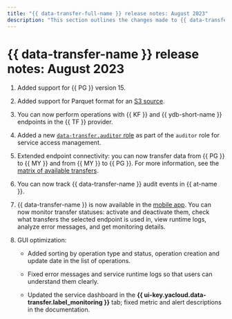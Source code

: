 ```yaml
---
title: "{{ data-transfer-full-name }} release notes: August 2023"
description: "This section outlines the changes made to {{ data-transfer-name }} in August 2023."
---
```


# {{ data-transfer-name }} release notes: August 2023

1. Added support for {{ PG }} version 15.
1. Added support for Parquet format for an [S3 source](../operations/endpoint/source/s3.md).
1. You can now perform operations with {{ KF }} and {{ ydb-short-name }} endpoints in the {{ TF }} provider.

1. Added a new [`data-transfer.auditor` role](../security/index.md##roles-list) as part of the `auditor` role for service access management.

1. Extended endpoint connectivity: you can now transfer data from {{ PG }} to {{ MY }} and from {{ MY }} to {{ PG }}. For more information, see the [matrix of available transfers](../transfer-matrix.md).

1. You can now track {{ data-transfer-name }} audit events in {{ at-name }}.

1. {{ data-transfer-name }} is now available in the [mobile app](/mobile-app). You can now monitor transfer statuses: activate and deactivate them, check what transfers the selected endpoint is used in, view runtime logs, analyze error messages, and get monitoring details.

1. GUI optimization:

    * Added sorting by operation type and status, operation creation and update date in the list of operations.

    * Fixed error messages and service runtime logs so that users can understand them clearly.

    * Updated the service dashboard in the **{{ ui-key.yacloud.data-transfer.label_monitoring }}** tab; fixed metric and alert descriptions in the documentation.